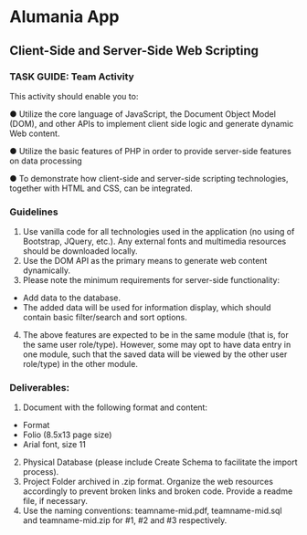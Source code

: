 # Alumania App
## Client-Side and Server-Side Web Scripting

### TASK GUIDE: Team Activity

This activity should enable you to:

● Utilize the core language of JavaScript, the Document Object Model (DOM), and other APIs to implement client side logic and generate dynamic Web
content.

● Utilize the basic features of PHP in order to provide server-side features on data processing

● To demonstrate how client-side and server-side scripting technologies, together with HTML and CSS, can be integrated.

### Guidelines

1. Use vanilla code for all technologies used in the application (no using of Bootstrap, JQuery, etc.). Any external fonts and multimedia resources should be downloaded locally.
2. Use the DOM API as the primary means to generate web content dynamically.
3. Please note the minimum requirements for server-side functionality:
- Add data to the database.
- The added data will be used for information display, which should contain basic filter/search and sort options.
4. The above features are expected to be in the same module (that is, for the same user role/type). However, some may opt to have data entry in one module, such that the saved data will be viewed by the other user role/type) in the other module.

### Deliverables:
1. Document with the following format and content:
- Format
- Folio (8.5x13 page size)
- Arial font, size 11
2. Physical Database (please include Create Schema to facilitate the import process).
3. Project Folder archived in .zip format. Organize the web resources accordingly to prevent broken links and broken code. Provide a readme file, if necessary.
4. Use the naming conventions: teamname-mid.pdf, teamname-mid.sql and
teamname-mid.zip for #1, #2 and #3 respectively.
